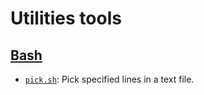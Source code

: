 # Utilities tools

## [Bash](./bash/)

* [`pick.sh`](./bash/pick.sh): Pick specified lines in a text file.